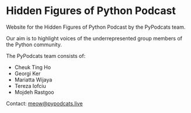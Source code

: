 # Hidden Figures of Python Podcast

Website for the Hidden Figures of Python Podcast by the PyPodcats team.

Our aim is to highlight voices of the underrepresented group members of the
Python community.

The PyPodcats team consists of:

- Cheuk Ting Ho
- Georgi Ker
- Mariatta Wijaya
- Tereza Iofciu
- Mojdeh Rastgoo

Contact: meow@pypodcats.live

